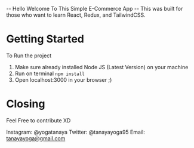 -- Hello Welcome To This Simple E-Commerce App --
This was built for those who want to learn React, Redux, and TailwindCSS. 

# Getting Started 

To Run the project

1. Make sure already installed Node JS (Latest Version) on your machine
2. Run on terminal ` npm install `
3. Open localhost:3000 in your browser ;)

# Closing
Feel Free to contribute XD

Instagram: @yogatanaya
Twitter: @tanayayoga95
Email: tanayayoga@gmail.com